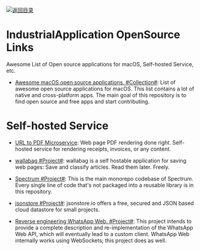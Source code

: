 [![返回目录](https://user-images.githubusercontent.com/5803001/38079637-ff0abcf0-3371-11e8-9b76-ad651620afc7.jpg)](https://github.com/wxyyxc1992/Awesome-Links)

# IndustrialApplication OpenSource Links

Awesome List of Open source applications for macOS, Self-hosted Service, etc.

* [Awesome macOS open source applications. #Collection#](https://github.com/serhii-londar/open-source-mac-os-apps):
  List of awesome open source applications for macOS. This list contains a lot of native and cross-platform apps. The main goal of this repository is to find open source and free apps and start contributing.

# Self-hosted Service

* [URL to PDF Microservice](https://github.com/alvarcarto/url-to-pdf-api): Web page PDF rendering done right. Self-hosted service for rendering receipts, invoices, or any content.

* [wallabag #Project#](https://github.com/wallabag/wallabag): wallabag is a self hostable application for saving web pages: Save and classify articles. Read them later. Freely.

* [Spectrum #Project#](https://github.com/withspectrum/spectrum):
  This is the main monorepo codebase of Spectrum. Every single line of code that's not packaged into a reusable library is in this repository.

* [jsonstore #Project#](https://github.com/bluzi/jsonstore): jsonstore.io offers a free, secured and JSON based cloud datastore for small projects.

* [Reverse engineering WhatsApp Web. #Project#](https://github.com/sigalor/whatsapp-web-reveng): This project intends to provide a complete description and re-implementation of the WhatsApp Web API, which will eventually lead to a custom client. WhatsApp Web internally works using WebSockets; this project does as well.
